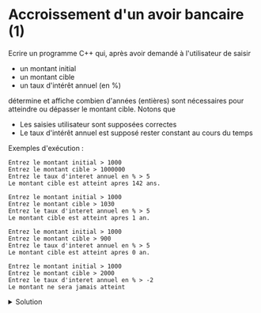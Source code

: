 # Accroissement d'un avoir bancaire (1)

Ecrire un programme C++ qui, après avoir demandé à l'utilisateur de saisir 
- un montant initial 
- un montant cible
- un taux d'intérêt annuel (en %)

détermine et affiche combien d'années (entières) sont nécessaires pour atteindre ou dépasser le montant cible. Notons que 
- Les saisies utilisateur sont supposées correctes
- Le taux d'intérêt annuel est supposé rester constant au cours du temps

Exemples d'exécution : 

~~~
Entrez le montant initial > 1000
Entrez le montant cible > 1000000
Entrez le taux d'interet annuel en % > 5
Le montant cible est atteint apres 142 ans.
~~~

~~~
Entrez le montant initial > 1000
Entrez le montant cible > 1030
Entrez le taux d'interet annuel en % > 5
Le montant cible est atteint apres 1 an.
~~~

~~~
Entrez le montant initial > 1000
Entrez le montant cible > 900
Entrez le taux d'interet annuel en % > 5
Le montant cible est atteint apres 0 an.
~~~

~~~
Entrez le montant initial > 1000
Entrez le montant cible > 2000
Entrez le taux d'interet annuel en % > -2
Le montant ne sera jamais atteint
~~~

<details>
<summary>Solution</summary>

~~~cpp
#include <iostream>
using namespace std;

int main() {
   cout << "Entrez le montant initial > ";
   double montant_initial; // en CHF
   cin >> montant_initial;

   cout << "Entrez le montant cible > ";
   double montant_cible; // en CHF
   cin >> montant_cible;

   cout << "Entrez le taux d'interet annuel en % > ";
   double taux_interet_annuel; // en %
   cin >> taux_interet_annuel;

   if (montant_initial < montant_cible and taux_interet_annuel <= 0.) {
      cout << "Le montant cible ne sera jamais atteint" << endl;
      return 0;
   }
   
   double montant = montant_initial;
   int nb_annees = 0;
   while (montant < montant_cible) {
      nb_annees++;
      montant = montant * (1. + taux_interet_annuel / 100.);
   }

   cout << "Le montant cible est atteint apres "
        << nb_annees << " an" << (nb_annees > 1 ? "s" : "") << "." << endl;
}
~~~
</details>

